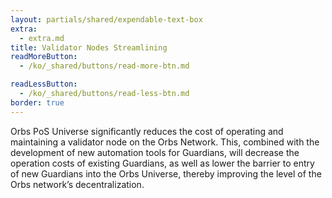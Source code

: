 ```yaml
---
layout: partials/shared/expendable-text-box
extra:
  - extra.md
title: Validator Nodes Streamlining
readMoreButton:
  - /ko/_shared/buttons/read-more-btn.md

readLessButton:
  - /ko/_shared/buttons/read-less-btn.md
border: true
---
```


Orbs PoS Universe significantly reduces the cost of operating and maintaining a validator node on the Orbs Network. This, combined with the development of new automation tools for Guardians, will decrease the operation costs of existing Guardians, as well as lower the barrier to entry of new Guardians into the Orbs Universe, thereby improving the level of the Orbs network’s decentralization.

